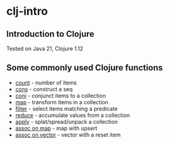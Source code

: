 # clj-intro
## Introduction to Clojure

Tested on Java 21, Clojure 1.12

## Some commonly used Clojure functions 
- [count](count.clj) - number of items
- [cons](cons.clj) - construct a seq 
- [conj](conj.clj) - conjunct items to a collection
- [map](map.clj) - transform items in a collection
- [filter](filter.clj) - select items matching a predicate
- [reduce](reduce.clj) - accumulate values from a collection
- [apply](apply.clj) - splat/spread/unpack a collection
- [assoc on map](assoc-map.clj) - map with upsert
- [assoc on vector](assoc-vector.clj) - vector with a reset item
